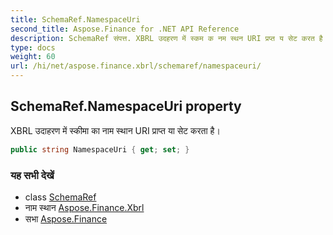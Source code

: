```yaml
---
title: SchemaRef.NamespaceUri
second_title: Aspose.Finance for .NET API Reference
description: SchemaRef संपत्त. XBRL उदहरण में स्कम क नम स्थन URI प्रप्त य सेट करत है
type: docs
weight: 60
url: /hi/net/aspose.finance.xbrl/schemaref/namespaceuri/
---
```

## SchemaRef.NamespaceUri property

XBRL उदाहरण में स्कीमा का नाम स्थान URI प्राप्त या सेट करता है।

```csharp
public string NamespaceUri { get; set; }
```

### यह सभी देखें

* class [SchemaRef](../)
* नाम स्थान [Aspose.Finance.Xbrl](../../schemaref/)
* सभा [Aspose.Finance](../../../)



